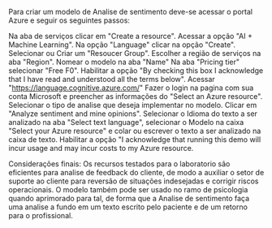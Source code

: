 Para criar um modelo de Analise de sentimento deve-se acessar o portal Azure e seguir os seguintes passos:

Na aba de serviços clicar em "Create a resource".
Acessar a opção "AI + Machine Learning".
Na opção "Language" clicar na opção "Create".
Selecionar ou Criar um "Resoucer Group".
Escolher a região de serviços na aba "Region".
Nomear o modelo na aba "Name"
Na aba "Pricing tier" selecionar "Free F0".
Habilitar a opção "By checking this box I acknowledge that I have read and understood all the terms below".
Acessar "https://language.cognitive.azure.com/"
Fazer o login na pagina com sua conta Microsoft e preencher as informações do "Select an Azure resource".
Selecionar o tipo de analise que deseja implementar no modelo.
Clicar em "Analyze sentiment and mine opinions".
Selecionar o Idioma do texto a ser analizado na aba "Select text language", selecionar o Modelo na caixa "Select your Azure resource" e colar ou escrever o texto a ser analizado na caixa de texto.
Habilitar a opção "I acknowledge that running this demo will incur usage and may incur costs to my Azure resource.

Considerações finais: Os recursos testados para o laboratorio são eficientes para analise de feedback do cliente, de modo a auxiliar o setor de suporte ao cliente para reversão de situações indesejadas e corrigir riscos operacionais. O modelo também pode ser usado no ramo de psicologia quando aprimorado para tal, de forma que a Analise de sentimento faça uma analise a fundo em um texto escrito pelo paciente e de um retorno para o profissional.